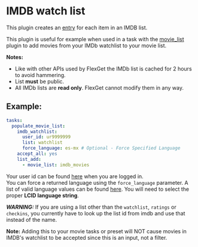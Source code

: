 # IMDB watch list 

This plugin creates an [entry](/Entry) for each item in an IMDB list.

This plugin is useful for example when used in a task with the [movie_list](/Plugins/List/movie_list) plugin  to add movies from your IMDb watchlist to your movie list.

**Notes:**

 * Like with other APIs used by FlexGet the IMDb list is cached for 2 hours to avoid hammering.
 * List **must** be public.
 * All IMDb lists are **read only**. FlexGet cannot modify them in any way.

## Example:

```yaml
tasks:
  populate_movie_list:
    imdb_watchlist:
      user_id: ur9999999
      list: watchlist
      force_language: es-mx # Optional - Force Specified Language
    accept_all: yes
    list_add:
      - movie_list: imdb_movies
```

Your user id can be found [here](http://www.imdb.com/list/watchlist) when you are logged in.<br>
You can force a returned language using the `force_language` parameter. A list of valid language values can be found [here](http://www.science.co.il/Language/Locale-codes.asp). You will need to select the proper **LCID language string**.

*****WARNING:***** If you are using a list other than the `watchlist`, `ratings` or `checkins`, you currently have to look up the list id from imdb and use that instead of the name. 

**Note:** Adding this to your movie tasks or preset will NOT cause movies in IMDB's watchlist to be accepted since this is an input, not a filter.